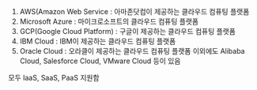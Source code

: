 1. AWS(Amazon Web Service : 아마존닷컴이 제공하는 클라우드 컴퓨팅 플랫폼
2. Microsoft Azure : 마이크로소프트의 클라우드 컴퓨팅 플랫폼
3. GCP(Google Cloud Platform) : 구글이 제공하는 클라우드 컴퓨팅 플랫폼
4. IBM Cloud : IBM이 제공하는 클라우드 컴퓨팅 플랫폼
5. Oracle Cloud : 오라클이 제공하는 클라우드 컴퓨팅 플랫폼
이외에도 Alibaba Cloud, Salesforce Cloud, VMware Cloud 등이 있음

모두 IaaS, SaaS, PaaS 지원함